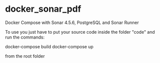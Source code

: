 # docker_sonar_pdf
Docker Compose with Sonar 4.5.6, PostgreSQL and Sonar Runner

To use you just have to put your source code inside the folder "code" and run the commands:

docker-compose build
docker-compose up

from the root folder
